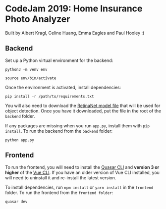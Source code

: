 # CodeJam 2019: Home Insurance Photo Analyzer

Built by Albert Kragl, Celine Huang, Emma Eagles and Paul Hooley :)

## Backend

Set up a Python virtual environment for the backend:
```
python3 -m venv env

source env/bin/activate 
```

Once the environment is activated, install dependencies:

```
pip install -r /path/to/requirements.txt
```

You will also need to download the [RetinaNet model file](https://github.com/OlafenwaMoses/ImageAI/releases/download/1.0/resnet50_coco_best_v2.0.1.h5) that will be used for object detection. Once you have it downloaded, put the file in the root of the `backend` folder.

If any packages are missing when you run `app.py`, install them with `pip install`. To run the backend from the `backend` folder:

```
python app.py
```

## Frontend

To run the frontend, you will need to install the [Quasar CLI](https://quasar.dev/quasar-cli/installation) and **version 3 or higher** of the [Vue CLI](https://cli.vuejs.org/guide/installation.html). If you have an older version of Vue CLI installed, you will need to uninstall it and re-install the latest version.

To install dependencies, run `npm install` or `yarn install` in the `frontend` folder. To run the frontend from the `frontend folder`:

```
quasar dev
```